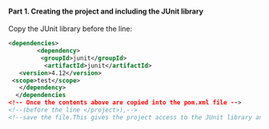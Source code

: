 #### Part 1. Creating the project and including the JUnit library
Copy the JUnit library before the line</project>:
```xml
<dependencies>
        <dependency>
         <groupId>junit</groupId>
          <artifactId>junit</artifactId>
   <version>4.12</version>
 <scope>test</scope>
   </dependency>
  </dependencies
<!-- Once the contents above are copied into the pom.xml file -->
<!--(before the line </project>),-->
<!--save the file.This gives the project access to the JUnit library and enables us to write unit tests.-->
```
